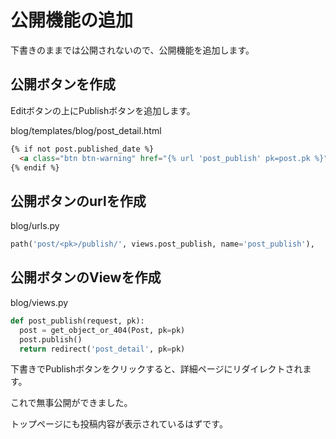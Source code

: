 # 公開機能の追加

下書きのままでは公開されないので、公開機能を追加します。

## 公開ボタンを作成

Editボタンの上にPublishボタンを追加します。

blog/templates/blog/post_detail.html
```html
{% if not post.published_date %}
  <a class="btn btn-warning" href="{% url 'post_publish' pk=post.pk %}" role="button">Publish</a>
{% endif %}
```

## 公開ボタンのurlを作成

blog/urls.py
```python
path('post/<pk>/publish/', views.post_publish, name='post_publish'),
```

## 公開ボタンのViewを作成

blog/views.py
```python
def post_publish(request, pk):
  post = get_object_or_404(Post, pk=pk)
  post.publish()
  return redirect('post_detail', pk=pk)
```

下書きでPublishボタンをクリックすると、詳細ページにリダイレクトされます。

これで無事公開ができました。

トップページにも投稿内容が表示されているはずです。
